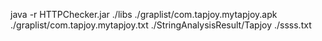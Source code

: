  java -r HTTPChecker.jar ./libs ./graplist/com.tapjoy.mytapjoy.apk ./graplist/com.tapjoy.mytapjoy.txt ./StringAnalysisResult/Tapjoy ./ssss.txt
